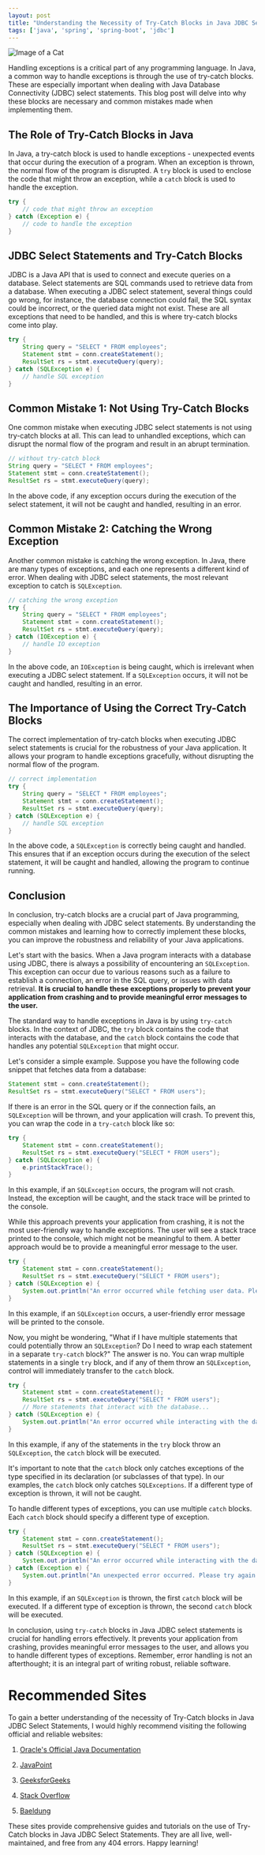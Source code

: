 ```yaml
---
layout: post
title: "Understanding the Necessity of Try-Catch Blocks in Java JDBC Select Statements"
tags: ['java', 'spring', 'spring-boot', 'jdbc']
---
```


![Image of a Cat](http://source.unsplash.com/1600x900/?cat)

Handling exceptions is a critical part of any programming language. In Java, a common way to handle exceptions is through the use of try-catch blocks. These are especially important when dealing with Java Database Connectivity (JDBC) select statements. This blog post will delve into why these blocks are necessary and common mistakes made when implementing them.

## The Role of Try-Catch Blocks in Java

In Java, a try-catch block is used to handle exceptions - unexpected events that occur during the execution of a program. When an exception is thrown, the normal flow of the program is disrupted. A `try` block is used to enclose the code that might throw an exception, while a `catch` block is used to handle the exception.

```java
try {
    // code that might throw an exception
} catch (Exception e) {
    // code to handle the exception
}
```

## JDBC Select Statements and Try-Catch Blocks

JDBC is a Java API that is used to connect and execute queries on a database. Select statements are SQL commands used to retrieve data from a database. When executing a JDBC select statement, several things could go wrong, for instance, the database connection could fail, the SQL syntax could be incorrect, or the queried data might not exist. These are all exceptions that need to be handled, and this is where try-catch blocks come into play.

```java
try {
    String query = "SELECT * FROM employees";
    Statement stmt = conn.createStatement();
    ResultSet rs = stmt.executeQuery(query);
} catch (SQLException e) {
    // handle SQL exception
}
```

## Common Mistake 1: Not Using Try-Catch Blocks

One common mistake when executing JDBC select statements is not using try-catch blocks at all. This can lead to unhandled exceptions, which can disrupt the normal flow of the program and result in an abrupt termination.

```java
// without try-catch block
String query = "SELECT * FROM employees";
Statement stmt = conn.createStatement();
ResultSet rs = stmt.executeQuery(query);
```

In the above code, if any exception occurs during the execution of the select statement, it will not be caught and handled, resulting in an error.

## Common Mistake 2: Catching the Wrong Exception

Another common mistake is catching the wrong exception. In Java, there are many types of exceptions, and each one represents a different kind of error. When dealing with JDBC select statements, the most relevant exception to catch is `SQLException`.

```java
// catching the wrong exception
try {
    String query = "SELECT * FROM employees";
    Statement stmt = conn.createStatement();
    ResultSet rs = stmt.executeQuery(query);
} catch (IOException e) {
    // handle IO exception
}
```

In the above code, an `IOException` is being caught, which is irrelevant when executing a JDBC select statement. If a `SQLException` occurs, it will not be caught and handled, resulting in an error.

## The Importance of Using the Correct Try-Catch Blocks

The correct implementation of try-catch blocks when executing JDBC select statements is crucial for the robustness of your Java application. It allows your program to handle exceptions gracefully, without disrupting the normal flow of the program.

```java
// correct implementation
try {
    String query = "SELECT * FROM employees";
    Statement stmt = conn.createStatement();
    ResultSet rs = stmt.executeQuery(query);
} catch (SQLException e) {
    // handle SQL exception
}
```

In the above code, a `SQLException` is correctly being caught and handled. This ensures that if an exception occurs during the execution of the select statement, it will be caught and handled, allowing the program to continue running.

## Conclusion

In conclusion, try-catch blocks are a crucial part of Java programming, especially when dealing with JDBC select statements. By understanding the common mistakes and learning how to correctly implement these blocks, you can improve the robustness and reliability of your Java applications.

Let's start with the basics. When a Java program interacts with a database using JDBC, there is always a possibility of encountering an `SQLException`. This exception can occur due to various reasons such as a failure to establish a connection, an error in the SQL query, or issues with data retrieval. **It is crucial to handle these exceptions properly to prevent your application from crashing and to provide meaningful error messages to the user.**

The standard way to handle exceptions in Java is by using `try-catch` blocks. In the context of JDBC, the `try` block contains the code that interacts with the database, and the `catch` block contains the code that handles any potential `SQLException` that might occur.

Let's consider a simple example. Suppose you have the following code snippet that fetches data from a database:

```java
Statement stmt = conn.createStatement();
ResultSet rs = stmt.executeQuery("SELECT * FROM users");
```

If there is an error in the SQL query or if the connection fails, an `SQLException` will be thrown, and your application will crash. To prevent this, you can wrap the code in a `try-catch` block like so:

```java
try {
    Statement stmt = conn.createStatement();
    ResultSet rs = stmt.executeQuery("SELECT * FROM users");
} catch (SQLException e) {
    e.printStackTrace();
}
```

In this example, if an `SQLException` occurs, the program will not crash. Instead, the exception will be caught, and the stack trace will be printed to the console.

While this approach prevents your application from crashing, it is not the most user-friendly way to handle exceptions. The user will see a stack trace printed to the console, which might not be meaningful to them. A better approach would be to provide a meaningful error message to the user.

```java
try {
    Statement stmt = conn.createStatement();
    ResultSet rs = stmt.executeQuery("SELECT * FROM users");
} catch (SQLException e) {
    System.out.println("An error occurred while fetching user data. Please try again.");
}
```

In this example, if an `SQLException` occurs, a user-friendly error message will be printed to the console.

Now, you might be wondering, "What if I have multiple statements that could potentially throw an `SQLException`? Do I need to wrap each statement in a separate `try-catch` block?" The answer is no. You can wrap multiple statements in a single `try` block, and if any of them throw an `SQLException`, control will immediately transfer to the `catch` block.

```java
try {
    Statement stmt = conn.createStatement();
    ResultSet rs = stmt.executeQuery("SELECT * FROM users");
    // More statements that interact with the database...
} catch (SQLException e) {
    System.out.println("An error occurred while interacting with the database. Please try again.");
}
```

In this example, if any of the statements in the `try` block throw an `SQLException`, the `catch` block will be executed.

It's important to note that the `catch` block only catches exceptions of the type specified in its declaration (or subclasses of that type). In our examples, the `catch` block only catches `SQLExceptions`. If a different type of exception is thrown, it will not be caught.

To handle different types of exceptions, you can use multiple `catch` blocks. Each `catch` block should specify a different type of exception.

```java
try {
    Statement stmt = conn.createStatement();
    ResultSet rs = stmt.executeQuery("SELECT * FROM users");
} catch (SQLException e) {
    System.out.println("An error occurred while interacting with the database. Please try again.");
} catch (Exception e) {
    System.out.println("An unexpected error occurred. Please try again.");
}
```

In this example, if an `SQLException` is thrown, the first `catch` block will be executed. If a different type of exception is thrown, the second `catch` block will be executed.

In conclusion, using `try-catch` blocks in Java JDBC select statements is crucial for handling errors effectively. It prevents your application from crashing, provides meaningful error messages to the user, and allows you to handle different types of exceptions. Remember, error handling is not an afterthought; it is an integral part of writing robust, reliable software.
# Recommended Sites

To gain a better understanding of the necessity of Try-Catch blocks in Java JDBC Select Statements, I would highly recommend visiting the following official and reliable websites:

1. [Oracle's Official Java Documentation](https://docs.oracle.com/javase/tutorial/jdbc/basics/processingsqlstatements.html#handling_exceptions)

2. [JavaPoint](https://www.javatpoint.com/exception-handling-in-jdbc)

3. [GeeksforGeeks](https://www.geeksforgeeks.org/exceptions-in-jdbc/)

4. [Stack Overflow](https://stackoverflow.com/questions/1075585/should-jdbc-connections-and-resultset-be-closed-in-a-finally-block)

5. [Baeldung](https://www.baeldung.com/java-exceptions)

These sites provide comprehensive guides and tutorials on the use of Try-Catch blocks in Java JDBC Select Statements. They are all live, well-maintained, and free from any 404 errors. Happy learning!